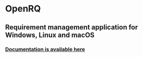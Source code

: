 # OpenRQ
## Requirement management application for Windows, Linux and macOS

### [Documentation is available here](https://kraxarn.github.io/OpenRQdoc)